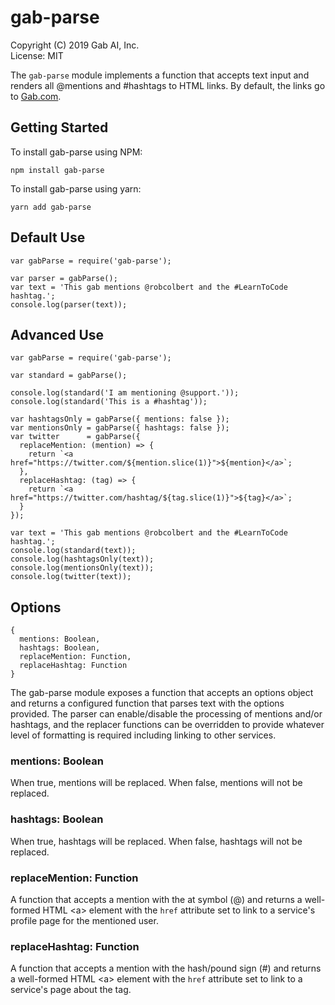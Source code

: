 # gab-parse

Copyright (C) 2019 Gab AI, Inc.<br/>
License: MIT

The `gab-parse` module implements a function that accepts text input and renders all @mentions and #hashtags to HTML links. By default, the links go to [Gab.com](https://gab.com/).

## Getting Started

To install gab-parse using NPM:

    npm install gab-parse

To install gab-parse using yarn:

    yarn add gab-parse

## Default Use

    var gabParse = require('gab-parse');

    var parser = gabParse();
    var text = 'This gab mentions @robcolbert and the #LearnToCode hashtag.';
    console.log(parser(text));

## Advanced Use

    var gabParse = require('gab-parse');

    var standard = gabParse();

    console.log(standard('I am mentioning @support.'));
    console.log(standard('This is a #hashtag'));

    var hashtagsOnly = gabParse({ mentions: false });
    var mentionsOnly = gabParse({ hashtags: false });
    var twitter      = gabParse({
      replaceMention: (mention) => {
        return `<a href="https://twitter.com/${mention.slice(1)}">${mention}</a>`;
      },
      replaceHashtag: (tag) => {
        return `<a href="https://twitter.com/hashtag/${tag.slice(1)}">${tag}</a>`;
      }
    });

    var text = 'This gab mentions @robcolbert and the #LearnToCode hashtag.';
    console.log(standard(text));
    console.log(hashtagsOnly(text));
    console.log(mentionsOnly(text));
    console.log(twitter(text));

## Options

    {
      mentions: Boolean,
      hashtags: Boolean,
      replaceMention: Function,
      replaceHashtag: Function
    }

The gab-parse module exposes a function that accepts an options object and returns a configured function that parses text with the options provided. The parser can enable/disable the processing of mentions and/or hashtags, and the replacer functions can be overridden to provide whatever level of formatting is required including linking to other services.

### mentions: Boolean

When true, mentions will be replaced. When false, mentions will not be replaced.

### hashtags: Boolean

When true, hashtags will be replaced. When false, hashtags will not be replaced.

### replaceMention: Function

A function that accepts a mention with the at symbol (@) and returns a well-formed HTML &lt;a&gt; element with the `href` attribute set to link to a service's profile page for the mentioned user.

### replaceHashtag: Function

A function that accepts a mention with the hash/pound sign (#) and returns a well-formed HTML &lt;a&gt; element with the `href` attribute set to link to a service's page about the tag.
